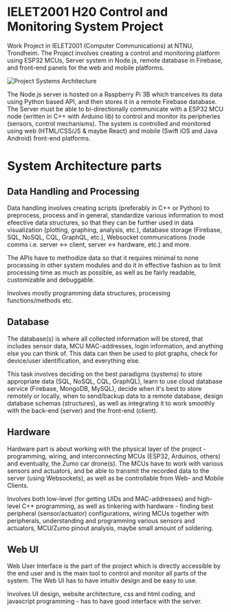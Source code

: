 # IELET2001 H20 Control and Monitoring System Project 
Work Project in IELET2001 (Computer Communications) at NTNU, Trondheim. The Project involves creating a control and monitoring platform using ESP32 MCUs, Server system in Node.js, remote database in Firebase, and front-end panels for the web and mobile platforms. 


![Project Systems Architecture](https://github.com/theBadMusician/IELET2001_Project/blob/master/project_assets/Project_systems_architecture.png)

The Node.js server is hosted on a Raspberry Pi 3B which tranceives its data using Python based API, and then stores it in a remote Firebase database. The Server must be able to bi-directionally communicate with a ESP32 MCU node (written in C++ with Arduino lib) to control and monitor its peripheries (sensors, control mechanisms). The system is controlled and monitored using web (HTML/CSS/JS & maybe React) and mobile (Swift iOS and Java Android) front-end platforms. 

# System Architecture parts
## Data Handling and Processing
Data handling involves creating scripts (preferably in C++ or Python) to preprocess, process and in general, standardize various information to most efeective data structures, so that they can be further used in data visualization (plotting, graphing, analysis, etc.), database storage (Firebase, SQL, NoSQL, CQL, GraphQL, etc.), Websocket communications (node comms i.e. server <-> client, server <-> hardware, etc.) and more.

The APIs have to methodize data so that it requires minimal to none processing in other system modules and do it in effective fashion as to limit processing time as much as possible, as well as be fairly readable, customizable and debuggable.

Involves mostly programming data structures, processing functions/methods etc.

## Database
The database(s) is where all collected information will be stored, that includes sensor data, MCU MAC-addresses, login information, and anything else you can think of. This data can then be used to plot graphs, check for device/user identification, and everything else.

This task involves deciding on the best paradigms (systems) to store appropriate data (SQL, NoSQL, CQL, GraphQL), learn to use cloud database service (Firebase, MongoDB, MySQL), decide when it's best to store remotely or locally, when to send/backup data to a remote database, design database schemas (structures), as well as integrating it to work smoothly with the back-end (server) and the front-end (client).

## Hardware
Hardware part is about working with the physical layer of the project - programming, wiring, and interconnecting MCUs (ESP32, Arduinos, others) and eventually, the Zumo car drone(s). The MCUs have to work with various sensors and actuators, and be able to transmit the recorded data to the server (using Websockets), as well as be controllable from Web- and Mobile Clients.

Involves both low-level (for getting UIDs and MAC-addresses) and high-level C++ programming, as well as tinkering with hardware - finding best peripheral (sensor/actuator) configurations, wiring MCUs together with peripherals, understanding and programming various sensors and actuators, MCU/Zumo pinout analysis, maybe small amount of soldering.

## Web UI
Web User Interface is the part of the project which is directly accessible by the end user and is the main tool to control and monitor all parts of the system. The Web UI has to have intuitiv design and be easy to use.

Involves UI design, website architecture, css and html coding, and javascript programming - has to have good interface with the server.
